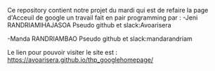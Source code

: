 Ce repository contient notre projet du mardi  qui est de refaire la page d'Acceuil de google 
un travail fait en pair programming par :
-Jeni RANDRIAMIHAJASOA Pseudo github et slack:Avoarisera


-Manda RANDRIAMBAO  Pseudo github et slack:mandarandriam

Le lien pour pouvoir visiter le site est : 
https://avoarisera.github.io/thp_googlehomepage/

